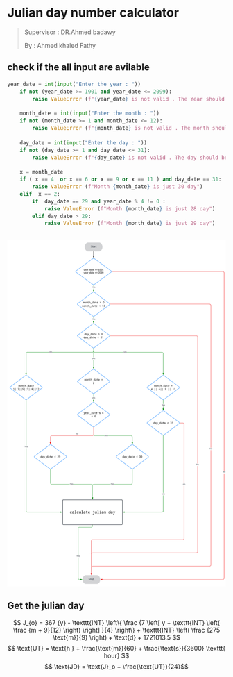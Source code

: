 # Julian day number calculator
>
> Supervisor : DR.Ahmed badawy
>
> By : Ahmed khaled Fathy

## check if the all input are avilable

```python
year_date = int(input("Enter the year : "))
    if not (year_date >= 1901 and year_date <= 2099):
        raise ValueError (f"{year_date} is not valid . The Year should be between 1901 & 2099 ")

    month_date = int(input("Enter the month : "))
    if not (month_date >= 1 and month_date <= 12):
        raise ValueError (f"{month_date} is not valid . The month should be between 1 & 12")

    day_date = int(input("Enter the day : "))
    if not (day_date >= 1 and day_date <= 31):
        raise ValueError (f"{day_date} is not valid . The day should be between 1 & 31")
    
    x = month_date
    if ( x == 4  or x == 6 or x == 9 or x == 11 ) and day_date == 31:
        raise ValueError (f"Month {month_date} is just 30 day")
    elif  x == 2:
        if  day_date == 29 and year_date % 4 != 0 :
            raise ValueError (f"Month {month_date} is just 28 day")
        elif day_date > 29:
            raise ValueError (f"Month {month_date} is just 29 day")
        
```

<img src = "Algorithm.svg" alt="a svg for the algorith">

## Get the julian day

$$ J_{o} = 367 {y} - \texttt{INT} \left\{ \frac {7 \left[ y + \texttt{INT} \left( \frac {m + 9}{12} \right) \right] }{4} \right\} + \texttt{INT} \left( \frac {275 \text{m}}{9} \right) + \text{d} + 1721013.5 $$
$$ \text{UT} = \text{h } + \frac{\text{m}}{60} + \frac{\text{s}}{3600} \texttt{ hour} $$
$$ \text{JD} = \text{J}_o + \frac{\text{UT}}{24}$$